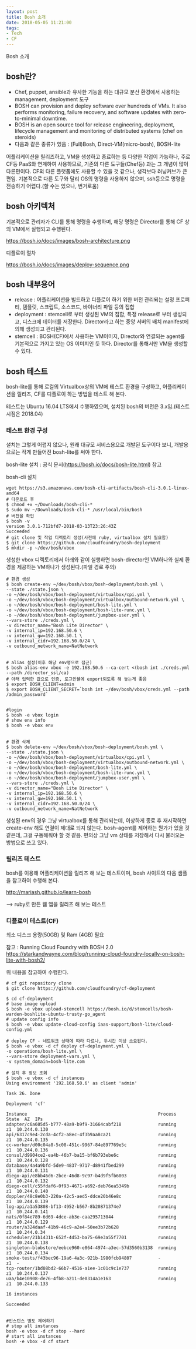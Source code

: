```yaml
---
layout: post
title: Bosh 소개
date: 2018-05-05 11:21:00
tags:
- Tech
- CF
---
```


Bosh 소개


## bosh란?

- Chef, puppet, ansible과 유사한 기능을 하는 대규모 분산 환경에서 사용하는 management, deployment 도구
- BOSH can provision and deploy software over hundreds of VMs. It also performs monitoring, failure recovery, and software updates with zero-to-minimal downtime.
- BOSH is an open source tool for release engineering, deployment, lifecycle management and monitoring of distributed systems (chef on steroids)
- 다음과 같은 종류가 있음 : (Full)Bosh, Direct-VM(micro-bosh), BOSH-lite

어플리케이션을 릴리즈하고, VM을 생성하고 종료하는 등 다양한 작업이 가능하나, 주로 CF등 PaaS와 연계하여 사용하므로, 기존의 다른 도구들(Chef등) 과는 그 개념이 많이 다른편이다. CF외 다른 플랫폼에도 사용할 수 있을 것 같으나, 생각보다 러닝커브가 큰 편임. 기본적으로 다른 도구와 달리 OS의 명령을 사용하지 않으며, ssh등으로 명령을 전송하기 어렵다.(할 수는 있으나, 번거로움)


## bosh 아키텍처

기본적으로 관리자가 CLI를 통해 명령을 수행하며, 해당 명령은 Director를 통해 CF 상의 VM에서 실행되고 수행된다.


https://bosh.io/docs/images/bosh-architecture.png

디플로이 절차

https://bosh.io/docs/images/deploy-sequence.png


## bosh 내부용어
- release : 어플리케이션을 빌드하고 디플로이 하기 위한 버전 관리되는 설정 프로퍼티, 템플릿, 스크립트, 소스코드, 바이너리 파일 등의 집합
- deployment : stemcell로 부터 생성된 VM의 집합, 특정 release로 부터 생성되고, 디스크에 데이터를 저장한다. Director라고 하는 중앙 서버의 배치 manifest에 의해 생성되고 관리된다.
- stemcell : BOSH(CF)에서 사용하는 VM이미지, Director와 연결되는 agent를 기본적으로 가지고 있는 OS 이미지인 듯 하다. Director를 통해서만 VM을 생성할 수 있다.


## bosh 테스트

bosh-lite를 통해 로컬의 Virtualbox상의 VM에 테스트 환경을 구성하고, 어플리케이션을 릴리즈, CF를 디플로이 하는 방법을 테스트 해 본다.

테스트는 Ubuntu 16.04 LTS에서 수행하였으며, 설치된 bosh의 버전은 3.x임.(테스트 시점은 2018.04)

### 테스트 환경 구성

설치는 그렇게 어렵지 않으나, 원래 대규모 서비스용으로 개발된 도구이다 보니, 개발용으로는 작게 만들어진 bosh-lite를 써야 한다.

bosh-lite 설치 : 공식 문서(https://bosh.io/docs/bosh-lite.html) 참고

bosh-cli 설치

    wget https://s3.amazonaws.com/bosh-cli-artifacts/bosh-cli-3.0.1-linux-amd64
    # 다운로드 후
    $ chmod +x ~/Downloads/bosh-cli-*
    $ sudo mv ~/Downloads/bosh-cli-* /usr/local/bin/bosh
    # 버전을 확인
    $ bosh -v
    version 3.0.1-712bfd7-2018-03-13T23:26:43Z
    Succeeded
    # git clone 및 작업 디렉토리 생성(사전에 ruby, virtualbox 설치 필요함)
    $ git clone https://github.com/cloudfoundry/bosh-deployment
    $ mkdir -p ~/dev/bosh/vbox

생성한 vbox 디렉토리에서 아래와 같이 실행하면 bosh-director인 VM하나와 실제 환경을 제공하는 VM하나가 생성된다.(파일 경로 주의)

    # 환경 생성
    $ bosh create-env ~/dev/bosh/vbox/bosh-deployment/bosh.yml \
    --state ./state.json \
    -o ~/dev/bosh/vbox/bosh-deployment/virtualbox/cpi.yml \
    -o ~/dev/bosh/vbox/bosh-deployment/virtualbox/outbound-network.yml \
    -o ~/dev/bosh/vbox/bosh-deployment/bosh-lite.yml \
    -o ~/dev/bosh/vbox/bosh-deployment/bosh-lite-runc.yml \
    -o ~/dev/bosh/vbox/bosh-deployment/jumpbox-user.yml \
    --vars-store ./creds.yml \
    -v director_name="Bosh Lite Director" \
    -v internal_ip=192.168.50.6 \
    -v internal_gw=192.168.50.1 \
    -v internal_cidr=192.168.50.0/24 \
    -v outbound_network_name=NatNetwork
    
    
    # alias 설정(이후 해당 env명으로 접근)
    $ bosh alias-env vbox -e 192.168.50.6 --ca-cert <(bosh int ./creds.yml --path /director_ssl/ca)
    # 아래 입력한 값으로 인증, 로그인쉘에 export되도록 해 놓는게 좋음
    $ export BOSH_CLIENT=admin
    $ export BOSH_CLIENT_SECRET=`bosh int ~/dev/bosh/vbox/creds.yml --path /admin_password`
    
    
    #login
    $ bosh -e vbox login
    # show env info
    $ bosh -e vbox env
    
    
    # 환경 삭제
    $ bosh delete-env ~/dev/bosh/vbox/bosh-deployment/bosh.yml \
    --state ./state.json \
    -o ~/dev/bosh/vbox/bosh-deployment/virtualbox/cpi.yml \
    -o ~/dev/bosh/vbox/bosh-deployment/virtualbox/outbound-network.yml \
    -o ~/dev/bosh/vbox/bosh-deployment/bosh-lite.yml \
    -o ~/dev/bosh/vbox/bosh-deployment/bosh-lite-runc.yml \
    -o ~/dev/bosh/vbox/bosh-deployment/jumpbox-user.yml \
    --vars-store ./creds.yml \
    -v director_name="Bosh Lite Director" \
    -v internal_ip=192.168.50.6 \
    -v internal_gw=192.168.50.1 \
    -v internal_cidr=192.168.50.0/24 \
    -v outbound_network_name=NatNetwork


생성된 env의 경우 그냥 virtualbox를 통해 관리되는데, 이상하게 종료 후 재시작하면 create-env 해도 연결이 제대로 되지 않는다. bosh-agent를 제어하는 뭔가가 있을 것 같은데, 그걸 구동해줘야 할 것 같음. 편의상 그냥 vm 상태를 저장해서 다시 불러오는 방법으로 쓰고 있다.

### 릴리즈 테스트

bosh를 이용해 어플리케이션을 릴리즈 해 보는 테스트이며, bosh 사이트의 다음 샘플을 참고하여 수행해 본다.

http://mariash.github.io/learn-bosh

--> ruby로 만든 웹 앱을 릴리즈 해 보는 테스트

### 디플로이 테스트(CF)

최소 디스크 용량(50GB) 및 Ram (4GB) 필요

참고 : Running Cloud Foundry with BOSH 2.0
https://starkandwayne.com/blog/running-cloud-foundry-locally-on-bosh-lite-with-bosh2/

위 내용을 참고하여 수행한다.

    # cf git repository clone
    $ git clone https://github.com/cloudfoundry/cf-deployment
    
    $ cd cf-deployment
    # base image upload
    $ bosh -e vbox upload-stemcell https://bosh.io/d/stemcells/bosh-warden-boshlite-ubuntu-trusty-go_agent
    # update config info
    $ bosh -e vbox update-cloud-config iaas-support/bosh-lite/cloud-config.yml
    
    # deploy CF - 네트워크 상태에 따라 다르나, 두시간 이상 소요된다.
    $ bosh -e vbox -d cf deploy cf-deployment.yml \
    -o operations/bosh-lite.yml \
    --vars-store deployment-vars.yml \
    -v system_domain=bosh-lite.com
    
    # 설치 후 정보 조회
    $ bosh -e vbox -d cf instances
    Using environment '192.168.50.6' as client 'admin'
    
    Task 26. Done
    
    Deployment 'cf'
    
    Instance                                                  Process State  AZ  IPs
    adapter/c6a605d5-b777-48a9-b9f9-31664cabf218              running        z1  10.244.0.130
    api/6317c9e4-2cda-4cf2-a8ec-4f3b9aa8ca21                  running        z1  10.244.0.135
    cc-worker/d00c04a8-5c08-451c-9967-84e897769e5c            running        z1  10.244.0.136
    consul/d9904ce2-ea4b-46b7-ba15-bf6b793ebe6c               running        z1  10.244.0.128
    database/4a4a9bfd-5de9-4837-9717-d8941fbed299             running        z1  10.244.0.131
    diego-api/e8bb46d6-2bce-46d8-9c97-b4d9f5fb6003            running        z1  10.244.0.132
    diego-cell/c55fdaf6-0f93-4671-a692-deb76ea5349b           running        z1  10.244.0.140
    doppler/48c8e0b3-220a-42c5-aed5-ddce20b46e8c              running        z1  10.244.0.139
    log-api/a1a53808-bf13-4952-b567-8b20871374e7              running        z1  10.244.0.141
    nats/0f84e789-6d69-4dce-ab3e-caa295713044                 running        z1  10.244.0.129
    router/a324daaf-41b9-46c9-a2e4-50ee3b72b628               running        z1  10.244.0.34
    scheduler/21b1431b-652f-4d53-ba75-69e3a55f7701            running        z1  10.244.0.138
    singleton-blobstore/eebce960-e864-4974-a3ec-57d3560b3138  running        z1  10.244.0.134
    smoke-tests/f43bec96-19a6-4a3c-921b-1980fcb94807          -              z1  -
    tcp-router/1bd08bd2-66b7-4516-a1ee-1c01c9c1e737           running        z1  10.244.0.137
    uaa/b4e10908-de76-4fb8-a211-de0314a1e163                  running        z1  10.244.0.133
    
    16 instances
    
    Succeeded
    
    
    #인스턴스 별도 제어하기
    # stop all instances
    bosh -e vbox -d cf stop --hard
    # start all instances
    bosh -e vbox -d cf start